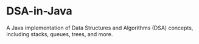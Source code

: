 # DSA-in-Java
A Java implementation of Data Structures and Algorithms (DSA) concepts, including stacks, queues, trees, and more.
